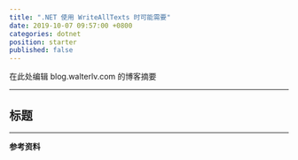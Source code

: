 ```yaml
---
title: ".NET 使用 WriteAllTexts 时可能需要"
date: 2019-10-07 09:57:00 +0800
categories: dotnet
position: starter
published: false
---
```


在此处编辑 blog.walterlv.com 的博客摘要

---

<div id="toc"></div>

## 标题

---

**参考资料**